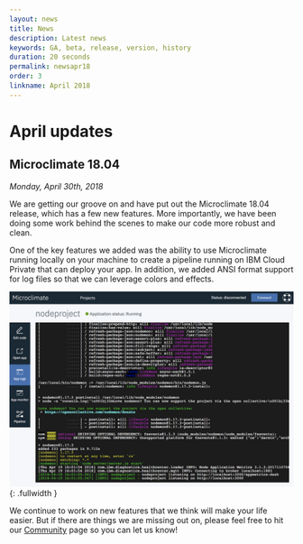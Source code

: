 ```yaml
---
layout: news
title: News
description: Latest news
keywords: GA, beta, release, version, history
duration: 20 seconds
permalink: newsapr18
order: 3
linkname: April 2018
---
```



# April updates

## Microclimate 18.04

*Monday, April 30th, 2018*

We are getting our groove on and have put out the Microclimate 18.04 release, which has a few new features. More importantly, we have been doing some work behind the scenes to make our code more robust and clean.

One of the key features we added was the ability to use Microclimate running locally on your machine to create a pipeline running on IBM Cloud Private that can deploy your app. In addition, we added ANSI format support for log files so that we can leverage colors and effects.

![Colors and effects](dist/images/colorsandeffects.png){: .fullwidth }

We continue to work on new features that we think will make your life easier. But if there are things we are missing out on, please feel free to hit our [Community](./community) page so you can let us know!
